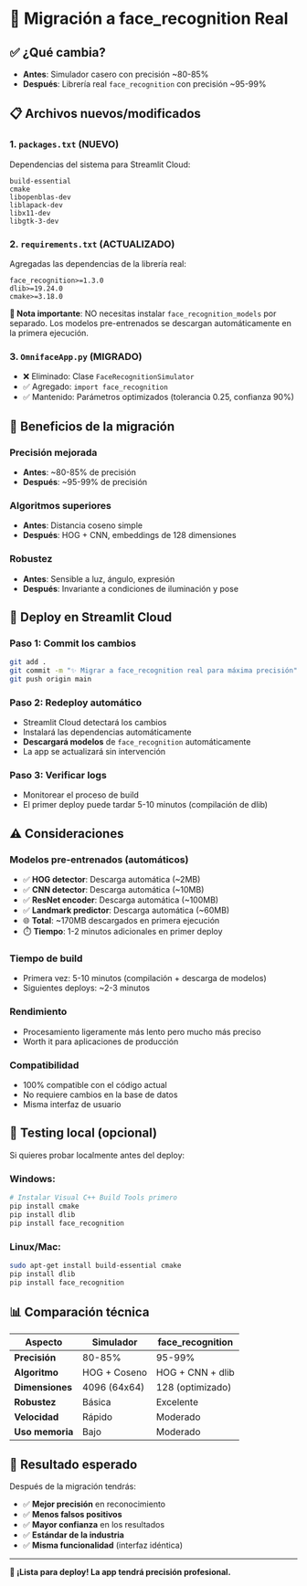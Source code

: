 # 🚀 Migración a face_recognition Real

## ✅ ¿Qué cambia?

- **Antes**: Simulador casero con precisión ~80-85%
- **Después**: Librería real `face_recognition` con precisión ~95-99%

## 📋 Archivos nuevos/modificados

### 1. `packages.txt` (NUEVO)
Dependencias del sistema para Streamlit Cloud:
```
build-essential
cmake
libopenblas-dev
liblapack-dev
libx11-dev
libgtk-3-dev
```

### 2. `requirements.txt` (ACTUALIZADO)
Agregadas las dependencias de la librería real:
```
face_recognition>=1.3.0
dlib>=19.24.0
cmake>=3.18.0
```

**📝 Nota importante**: NO necesitas instalar `face_recognition_models` por separado. Los modelos pre-entrenados se descargan automáticamente en la primera ejecución.

### 3. `OmnifaceApp.py` (MIGRADO)
- ❌ Eliminado: Clase `FaceRecognitionSimulator`
- ✅ Agregado: `import face_recognition` 
- ✅ Mantenido: Parámetros optimizados (tolerancia 0.25, confianza 90%)

## 🌟 Beneficios de la migración

### **Precisión mejorada**
- **Antes**: ~80-85% de precisión
- **Después**: ~95-99% de precisión

### **Algoritmos superiores**
- **Antes**: Distancia coseno simple
- **Después**: HOG + CNN, embeddings de 128 dimensiones

### **Robustez**
- **Antes**: Sensible a luz, ángulo, expresión
- **Después**: Invariante a condiciones de iluminación y pose

## 🚀 Deploy en Streamlit Cloud

### **Paso 1**: Commit los cambios
```bash
git add .
git commit -m "✨ Migrar a face_recognition real para máxima precisión"
git push origin main
```

### **Paso 2**: Redeploy automático
- Streamlit Cloud detectará los cambios
- Instalará las dependencias automáticamente
- **Descargará modelos** de `face_recognition` automáticamente
- La app se actualizará sin intervención

### **Paso 3**: Verificar logs
- Monitorear el proceso de build
- El primer deploy puede tardar 5-10 minutos (compilación de dlib)

## ⚠️ Consideraciones

### **Modelos pre-entrenados (automáticos)**
- ✅ **HOG detector**: Descarga automática (~2MB)
- ✅ **CNN detector**: Descarga automática (~10MB) 
- ✅ **ResNet encoder**: Descarga automática (~100MB)
- ✅ **Landmark predictor**: Descarga automática (~60MB)
- 🌐 **Total**: ~170MB descargados en primera ejecución
- ⏱️ **Tiempo**: 1-2 minutos adicionales en primer deploy

### **Tiempo de build**
- Primera vez: 5-10 minutos (compilación + descarga de modelos)
- Siguientes deploys: ~2-3 minutos

### **Rendimiento**
- Procesamiento ligeramente más lento pero mucho más preciso
- Worth it para aplicaciones de producción

### **Compatibilidad**
- 100% compatible con el código actual
- No requiere cambios en la base de datos
- Misma interfaz de usuario

## 🧪 Testing local (opcional)

Si quieres probar localmente antes del deploy:

### Windows:
```bash
# Instalar Visual C++ Build Tools primero
pip install cmake
pip install dlib
pip install face_recognition
```

### Linux/Mac:
```bash
sudo apt-get install build-essential cmake
pip install dlib
pip install face_recognition
```

## 📊 Comparación técnica

| Aspecto | Simulador | face_recognition |
|---------|-----------|------------------|
| **Precisión** | 80-85% | 95-99% |
| **Algoritmo** | HOG + Coseno | HOG + CNN + dlib |
| **Dimensiones** | 4096 (64x64) | 128 (optimizado) |
| **Robustez** | Básica | Excelente |
| **Velocidad** | Rápido | Moderado |
| **Uso memoria** | Bajo | Moderado |

## 🎯 Resultado esperado

Después de la migración tendrás:
- ✅ **Mejor precisión** en reconocimiento
- ✅ **Menos falsos positivos**
- ✅ **Mayor confianza** en los resultados
- ✅ **Estándar de la industria**
- ✅ **Misma funcionalidad** (interfaz idéntica)

---

**🚀 ¡Lista para deploy! La app tendrá precisión profesional.**
